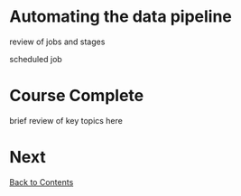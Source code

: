 # Automating the data pipeline

review of jobs and stages

scheduled job

# Course Complete
brief review of key topics here

# Next
[Back to Contents](/contents.md)

